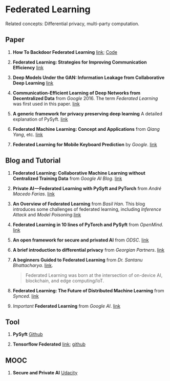# Federated Learning
Related concepts: Differential privacy, multi-party computation. 
## Paper
1. **How To Backdoor Federated Learning**
[link](https://arxiv.org/abs/1807.00459);
[Code](https://github.com/ebagdasa/backdoor_federated_learning)

1. **Federated Learning: Strategies for Improving Communication Efficiency**
[link](https://arxiv.org/abs/1610.05492)

1. **Deep Models Under the GAN: Information Leakage from Collaborative Deep Learning**
[link](https://dl.acm.org/citation.cfm?id=3134012)

1. **Communication-Efficient Learning of Deep Networks from Decentralized Data** from *Google* 2016. The term *Federated Learning* was first used in this paper. [link](https://arxiv.org/abs/1602.05629)

1. **A generic framework for privacy preserving deep learning** A detailed explanation of PySyft. [link](https://arxiv.org/abs/1811.04017)

1. **Federated Machine Learning: Concept and Applications** from *Qiang Yang*, etc. [link](https://arxiv.org/abs/1902.04885)

1. **Federated Learning for Mobile Keyboard Prediction** by *Google*. [link](https://arxiv.org/abs/1811.03604)
## Blog and Tutorial
1. **Federated Learning: Collaborative Machine Learning without Centralized Training Data** from *Google AI Blog*.
[link](https://ai.googleblog.com/2017/04/federated-learning-collaborative.html)

1. **Private AI — Federated Learning with PySyft and PyTorch** from *André Macedo Farias*. [link](https://towardsdatascience.com/private-ai-federated-learning-with-pysyft-and-pytorch-954a9e4a4d4e)

1. **An Overview of Federated Learning** from *Basil Han*. This blog introduces some challenges of federated learning, including *Inference Attack* and *Model Poisoning*.[link](https://medium.com/datadriveninvestor/an-overview-of-federated-learning-8a1a62b0600d)

1. **Federated Learning in 10 lines of PyTorch and PySyft** from *OpenMind*. [link](https://blog.openmined.org/upgrade-to-federated-learning-in-10-lines/)

1. **An open framework for secure and privated AI** from *ODSC*. [link](https://medium.com/@ODSC/an-open-framework-for-secure-and-private-ai-96c1891a4b)

1. **A brief introduction to differential privacy** from *Georgian Partners*. [link](https://medium.com/georgian-impact-blog/a-brief-introduction-to-differential-privacy-eacf8722283b)

1. **A beginners Guided to Federated Learning** from *Dr. Santanu Bhattacharya*. [link](https://hackernoon.com/a-beginners-guide-to-federated-learning-b29e29ba65cf).
	> Federated Learning was born at the intersection of on-device AI, blockchain, and edge computing/IoT.

1. **Federated Learning: The Future of Distributed Machine Learning** from *Synced*. [link](https://medium.com/syncedreview/federated-learning-the-future-of-distributed-machine-learning-eec95242d897)

1. *Important* **Federated Learning** from *Google AI*. [link](https://federated.withgoogle.com/)


## Tool
1. **PySyft** [Github](https://github.com/OpenMined/PySyft)

1. **Tensorflow Federated** [link](https://www.tensorflow.org/federated); [github](https://github.com/tensorflow/federated)

## MOOC
1. **Secure and Private AI** [Udacity](https://classroom.udacity.com/courses/ud185)

